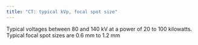 ```yaml
---
title: "CT: typical kVp, focal spot size"
---
```

Typical voltages between 80 and 140 kV at a power of 20 to 100 kilowatts.
Typical focal spot sizes are 0.6 mm to 1.2 mm

